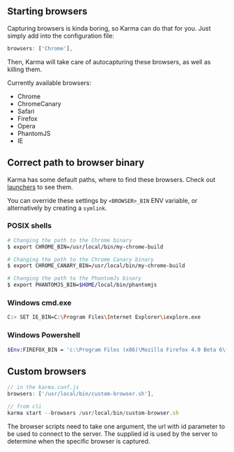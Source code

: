 ## Starting browsers
Capturing browsers is kinda boring, so Karma can do that for you.
Just simply add into the configuration file:

```javascript
browsers: ['Chrome'],
```
Then, Karma will take care of autocapturing these browsers, as
well as killing them.

Currently available browsers:

* Chrome
* ChromeCanary
* Safari
* Firefox
* Opera
* PhantomJS
* IE


## Correct path to browser binary
Karma has some default paths, where to find these browsers.
Check out
[launchers]
to see them.

You can override these settings by `<BROWSER>_BIN` ENV variable,
or alternatively by creating a `symlink`.

### POSIX shells
```bash
# Changing the path to the Chrome binary
$ export CHROME_BIN=/usr/local/bin/my-chrome-build

# Changing the path to the Chrome Canary binary
$ export CHROME_CANARY_BIN=/usr/local/bin/my-chrome-build

# Changing the path to the PhantomJs binary
$ export PHANTOMJS_BIN=$HOME/local/bin/phantomjs
```

### Windows cmd.exe
```bash
C:> SET IE_BIN=C:\Program Files\Internet Explorer\iexplore.exe
```

### Windows Powershell
```bash
$Env:FIREFOX_BIN = 'c:\Program Files (x86)\Mozilla Firefox 4.0 Beta 6\firefox.exe'
```

## Custom browsers
```javascript
// in the karma.conf.js
browsers: ['/usr/local/bin/custom-browser.sh'],

// from cli
karma start --browsers /usr/local/bin/custom-browser.sh
```
The browser scripts need to take one argument, the url with id
parameter to be used to connect to the server. The supplied id is used
by the server to determine when the specific browser is captured.


[launchers]: https://github.com/karma-runner/karma/blob/master/lib/launchers
